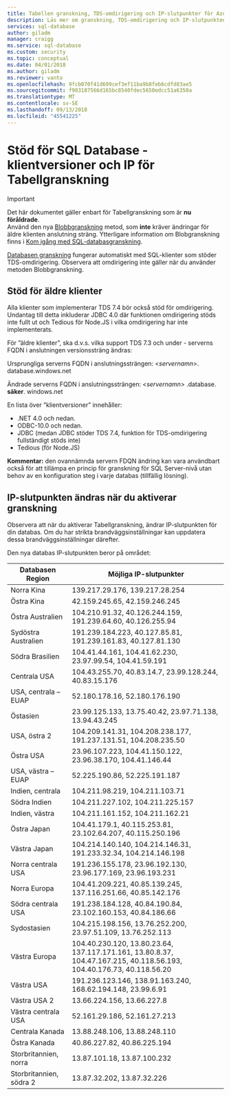 ```yaml
---
title: Tabellen granskning, TDS-omdirigering och IP-slutpunkter för Azure SQL Database | Microsoft Docs
description: Läs mer om granskning, TDS-omdirigering och IP-slutpunkten ändringar när du implementerar tabellgranskning i Azure SQL Database.
services: sql-database
author: giladm
manager: craigg
ms.service: sql-database
ms.custom: security
ms.topic: conceptual
ms.date: 04/01/2018
ms.author: giladm
ms.reviewer: vanto
ms.openlocfilehash: 9fcb070f41d699cef3ef11ba9b8feb6cdfd83ae5
ms.sourcegitcommit: f983187566d165bc8540fdec5650edcc51a6350a
ms.translationtype: MT
ms.contentlocale: sv-SE
ms.lasthandoff: 09/13/2018
ms.locfileid: "45541225"
---
```

# <a name="sql-database----downlevel-clients-support-and-ip-endpoint-changes-for-table-auditing"></a>Stöd för SQL Database - klientversioner och IP för Tabellgranskning

> [!IMPORTANT]
> Det här dokumentet gäller enbart för Tabellgranskning som är **nu föråldrade**.<br>
> Använd den nya [Blobbgranskning](sql-database-auditing.md) metod, som **inte** kräver ändringar för äldre klienten anslutning sträng. Ytterligare information om Blobgranskning finns i [Kom igång med SQL-databasgranskning](sql-database-auditing.md).

[Databasen granskning](sql-database-auditing.md) fungerar automatiskt med SQL-klienter som stöder TDS-omdirigering. Observera att omdirigering inte gäller när du använder metoden Blobbgranskning.

## <a id="subheading-1"></a>Stöd för äldre klienter
Alla klienter som implementerar TDS 7.4 bör också stöd för omdirigering. Undantag till detta inkluderar JDBC 4.0 där funktionen omdirigering stöds inte fullt ut och Tedious för Node.JS i vilka omdirigering har inte implementerats.

För ”äldre klienter”, ska d.v.s. vilka support TDS 7.3 och under - serverns FQDN i anslutningen versionssträng ändras:

Ursprungliga serverns FQDN i anslutningssträngen: <*servernamn*>. database.windows.net

Ändrade serverns FQDN i anslutningssträngen: <*servernamn*> .database. **säker**. windows.net

En lista över ”klientversioner” innehåller:

* .NET 4.0 och nedan.
* ODBC-10.0 och nedan.
* JDBC (medan JDBC stöder TDS 7.4, funktion för TDS-omdirigering fullständigt stöds inte)
* Tedious (för Node.JS)

**Kommentar:** den ovannämnda servern FDQN ändring kan vara användbart också för att tillämpa en princip för granskning för SQL Server-nivå utan behov av en konfiguration steg i varje databas (tillfällig lösning).

## <a id="subheading-2"></a>IP-slutpunkten ändras när du aktiverar granskning
Observera att när du aktiverar Tabellgranskning, ändrar IP-slutpunkten för din databas. Om du har strikta brandväggsinställningar kan uppdatera dessa brandväggsinställningar därefter.

Den nya databas IP-slutpunkten beror på området:

| Databasen Region | Möjliga IP-slutpunkter |
| --- | --- |
| Norra Kina |139.217.29.176, 139.217.28.254 |
| Östra Kina |42.159.245.65, 42.159.246.245 |
| Östra Australien |104.210.91.32, 40.126.244.159, 191.239.64.60, 40.126.255.94 |
| Sydöstra Australien |191.239.184.223, 40.127.85.81, 191.239.161.83, 40.127.81.130 |
| Södra Brasilien |104.41.44.161, 104.41.62.230, 23.97.99.54, 104.41.59.191 |
| Centrala USA |104.43.255.70, 40.83.14.7, 23.99.128.244, 40.83.15.176 |
| USA, centrala – EUAP |52.180.178.16, 52.180.176.190 |
| Östasien |23.99.125.133, 13.75.40.42, 23.97.71.138, 13.94.43.245 |
| USA, östra 2 |104.209.141.31, 104.208.238.177, 191.237.131.51, 104.208.235.50 |
| Östra USA |23.96.107.223, 104.41.150.122, 23.96.38.170, 104.41.146.44 |
| USA, västra – EUAP |52.225.190.86, 52.225.191.187 |
| Indien, centrala |104.211.98.219, 104.211.103.71 |
| Södra Indien |104.211.227.102, 104.211.225.157 |
| Indien, västra |104.211.161.152, 104.211.162.21 |
| Östra Japan |104.41.179.1, 40.115.253.81, 23.102.64.207, 40.115.250.196 |
| Västra Japan |104.214.140.140, 104.214.146.31, 191.233.32.34, 104.214.146.198 |
| Norra centrala USA |191.236.155.178, 23.96.192.130, 23.96.177.169, 23.96.193.231 |
| Norra Europa |104.41.209.221, 40.85.139.245, 137.116.251.66, 40.85.142.176 |
| Södra centrala USA |191.238.184.128, 40.84.190.84, 23.102.160.153, 40.84.186.66 |
| Sydostasien |104.215.198.156, 13.76.252.200, 23.97.51.109, 13.76.252.113 |
| Västra Europa |104.40.230.120, 13.80.23.64, 137.117.171.161, 13.80.8.37, 104.47.167.215, 40.118.56.193, 104.40.176.73, 40.118.56.20 |
| Västra USA |191.236.123.146, 138.91.163.240, 168.62.194.148, 23.99.6.91 |
| Västra USA 2 |13.66.224.156, 13.66.227.8 |
| Västra centrala USA |52.161.29.186, 52.161.27.213 |
| Centrala Kanada |13.88.248.106, 13.88.248.110 |
| Östra Kanada |40.86.227.82, 40.86.225.194 |
| Storbritannien, norra |13.87.101.18, 13.87.100.232 |
| Storbritannien, södra 2 |13.87.32.202, 13.87.32.226 |
